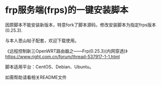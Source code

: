 frp服务端(frps)的一键安装脚本
===========
因原脚本不能安装新版本，特意fork了脚本源码，修改安装脚本为指定frps版本(0.25.3).

与本人恩山帖子配套，欢迎下载使用。

《远程控制新三OpenWRT路由器之——Frp(0.25.3)(内网穿透)》
https://www.right.com.cn/forum/thread-537917-1-1.html

脚本适用平台：CentOS、Debian、Ubuntu。

如需帮助请看相关README文件
